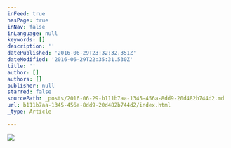 ```yaml
---
inFeed: true
hasPage: true
inNav: false
inLanguage: null
keywords: []
description: ''
datePublished: '2016-06-29T23:32:32.351Z'
dateModified: '2016-06-29T22:35:31.530Z'
title: ''
author: []
authors: []
publisher: null
starred: false
sourcePath: _posts/2016-06-29-b111b7aa-1345-456a-8dd9-20d482b744d2.md
url: b111b7aa-1345-456a-8dd9-20d482b744d2/index.html
_type: Article

---
```

![](https://the-grid-user-content.s3-us-west-2.amazonaws.com/36fb9a3a-206a-426c-b16d-69182d976d79.jpg)
